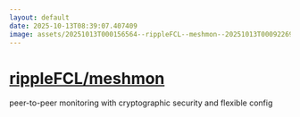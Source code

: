 ```yaml
---
layout: default
date: 2025-10-13T08:39:07.407409
image: assets/20251013T000156564--rippleFCL--meshmon--20251013T000922692--cropped.png
---
```


# [rippleFCL/meshmon](https://github.com/rippleFCL/meshmon)

peer-to-peer monitoring with cryptographic security and flexible config
